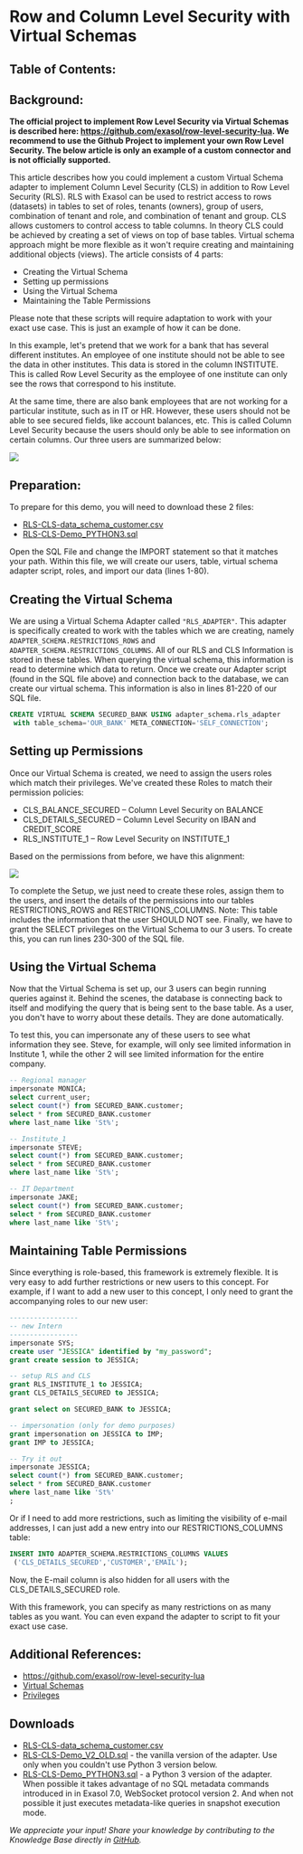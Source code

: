 # Row and Column Level Security with Virtual Schemas 
## Table of Contents:

## Background:

**The official project to implement Row Level Security via Virtual Schemas is described here: <https://github.com/exasol/row-level-security-lua>. We recommend to use the Github Project to implement your own Row Level Security. The below article is only an example of a custom connector and is not officially supported.**

This article describes how you could implement a custom Virtual Schema adapter to implement Column Level Security (CLS) in addition to Row Level Security (RLS). RLS with Exasol can be used to restrict access to rows (datasets) in tables to set of roles, tenants (owners), group of users, combination of tenant and role, and combination of tenant and group. CLS allows customers to control access to table columns. In theory CLS could be achieved by creating a set of views on top of base tables. Virtual schema approach might be more flexible as it won't require creating and maintaining additional objects (views). The article consists of 4 parts:

* Creating the Virtual Schema
* Setting up permissions
* Using the Virtual Schema
* Maintaining the Table Permissions

Please note that these scripts will require adaptation to work with your exact use case. This is just an example of how it can be done.

In this example, let's pretend that we work for a bank that has several different institutes. An employee of one institute should not be able to see the data in other institutes. This data is stored in the column INSTITUTE. This is called Row Level Security as the employee of one institute can only see the rows that correspond to his institute.

At the same time, there are also bank employees that are not working for a particular institute, such as in IT or HR. However, these users should not be able to see secured fields, like account balances, etc. This is called Column Level Security because the users should only be able to see information on certain columns. Our three users are summarized below:

![](images/Users.PNG)

## Preparation:

To prepare for this demo, you will need to download these 2 files:

* [RLS-CLS-data_schema_customer.csv](https://github.com/exasol/public-knowledgebase/blob/main/Database-Features/attachments/RLS-CLS-data_schema_customer.csv)
* [RLS-CLS-Demo_PYTHON3.sql](https://github.com/exasol/public-knowledgebase/blob/main/Database-Features/attachments/RLS-CLS-Demo_PYTHON3.sql)

Open the SQL File and change the IMPORT statement so that it matches your path. Within this file, we will create our users, table, virtual schema adapter script, roles, and import our data (lines 1-80).

## Creating the Virtual Schema

We are using a Virtual Schema Adapter called `"RLS_ADAPTER"`. This adapter is specifically created to work with the tables which we are creating, namely `ADAPTER_SCHEMA.RESTRICTIONS_ROWS` and `ADAPTER_SCHEMA.RESTRICTIONS_COLUMNS`. All of our RLS and CLS Information is stored in these tables. When querying the virtual schema, this information is read to determine which data to return. Once we create our Adapter script (found in the SQL file above) and connection back to the database, we can create our virtual schema. This information is also in lines 81-220 of our SQL file.


```sql
CREATE VIRTUAL SCHEMA SECURED_BANK USING adapter_schema.rls_adapter 
 with table_schema='OUR_BANK' META_CONNECTION='SELF_CONNECTION';  
```
## Setting up Permissions

Once our Virtual Schema is created, we need to assign the users roles which match their privileges. We've created these Roles to match their permission policies:

* CLS_BALANCE_SECURED – Column Level Security on BALANCE
* CLS_DETAILS_SECURED – Column Level Security on IBAN and CREDIT_SCORE
* RLS_INSTITUTE_1 – Row Level Security on INSTITUTE_1

Based on the permissions from before, we have this alignment:

![](images/users_role_match.PNG)

To complete the Setup, we just need to create these roles, assign them to the users, and insert the details of the permissions into our tables RESTRICTIONS_ROWS and RESTRICTIONS_COLUMNS. Note: This table includes the information that the user SHOULD NOT see. Finally, we have to grant the SELECT privileges on the Virtual Schema to our 3 users. To create this, you can run lines 230-300 of the SQL file.

## Using the Virtual Schema

Now that the Virtual Schema is set up, our 3 users can begin running queries against it. Behind the scenes, the database is connecting back to itself and modifying the query that is being sent to the base table. As a user, you don't have to worry about these details. They are done automatically.

To test this, you can impersonate any of these users to see what information they see. Steve, for example, will only see limited information in Institute 1, while the other 2 will see limited information for the entire company.


```sql
-- Regional manager
impersonate MONICA;
select current_user;
select count(*) from SECURED_BANK.customer;
select * from SECURED_BANK.customer
where last_name like 'St%';

-- Institute_1
impersonate STEVE;
select count(*) from SECURED_BANK.customer;
select * from SECURED_BANK.customer
where last_name like 'St%';

-- IT Department
impersonate JAKE;
select count(*) from SECURED_BANK.customer;
select * from SECURED_BANK.customer
where last_name like 'St%';

```
## Maintaining Table Permissions

Since everything is role-based, this framework is extremely flexible. It is very easy to add further restrictions or new users to this concept. For example, if I want to add a new user to this concept, I only need to grant the accompanying roles to our new user:


```sql
-----------------
-- new Intern
-----------------
impersonate SYS;
create user "JESSICA" identified by "my_password";
grant create session to JESSICA;

-- setup RLS and CLS
grant RLS_INSTITUTE_1 to JESSICA;
grant CLS_DETAILS_SECURED to JESSICA;

grant select on SECURED_BANK to JESSICA;

-- impersonation (only for demo purposes)
grant impersonation on JESSICA to IMP;
grant IMP to JESSICA;

-- Try it out
impersonate JESSICA;
select count(*) from SECURED_BANK.customer;
select * from SECURED_BANK.customer 
where last_name like 'St%'
; 
```
Or if I need to add more restrictions, such as limiting the visibility of e-mail addresses, I can just add a new entry into our RESTRICTIONS_COLUMNS table:


```sql
INSERT INTO ADAPTER_SCHEMA.RESTRICTIONS_COLUMNS VALUES  
 ('CLS_DETAILS_SECURED','CUSTOMER','EMAIL'); 
```
Now, the E-mail column is also hidden for all users with the CLS_DETAILS_SECURED role.

With this framework, you can specify as many restrictions on as many tables as you want. You can even expand the adapter to script to fit your exact use case.

## Additional References:

* <https://github.com/exasol/row-level-security-lua>
* [Virtual Schemas](https://docs.exasol.com/database_concepts/virtual_schemas.htm)
* [Privileges](https://docs.exasol.com/database_concepts/privileges.htm)

## Downloads
* [RLS-CLS-data_schema_customer.csv](https://github.com/exasol/public-knowledgebase/blob/main/Database-Features/attachments/RLS-CLS-data_schema_customer.csv)
* [RLS-CLS-Demo_V2_OLD.sql](https://github.com/exasol/public-knowledgebase/blob/main/Database-Features/attachments/RLS-CLS-Demo_V2.sql) - the vanilla version of the adapter. Use only when you couldn't use Python 3 version below.
* [RLS-CLS-Demo_PYTHON3.sql](https://github.com/exasol/public-knowledgebase/blob/main/Database-Features/attachments/RLS-CLS-Demo_PYTHON3.sql) - a Python 3 version of the adapter. When possible it takes advantage of no SQL metadata commands introduced in in Exasol 7.0, WebSocket protocol version 2. And when not possible it just executes metadata-like queries in snapshot execution mode.

*We appreciate your input! Share your knowledge by contributing to the Knowledge Base directly in [GitHub](https://github.com/exasol/public-knowledgebase).* 